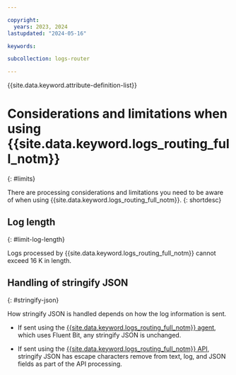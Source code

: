 ```yaml
---

copyright:
  years: 2023, 2024
lastupdated: "2024-05-16"

keywords:

subcollection: logs-router

---
```


{{site.data.keyword.attribute-definition-list}}

# Considerations and limitations when using {{site.data.keyword.logs_routing_full_notm}}
{: #limits}

There are processing considerations and limitations you need to be aware of when using {{site.data.keyword.logs_routing_full_notm}}.
{: shortdesc}

## Log length
{: #limit-log-length}

Logs processed by {{site.data.keyword.logs_routing_full_notm}} cannot exceed 16 K in length.

## Handling of stringify JSON
{: #stringify-json}

How stringify JSON is handled depends on how the log information is sent.

* If sent using the [{{site.data.keyword.logs_routing_full_notm}} agent](/docs/logs-router?topic=logs-router-agent-about), which uses Fluent Bit, any stringify JSON is unchanged.

* If sent using the [{{site.data.keyword.logs_routing_full_notm}} API](/apidocs/logs-router-service-api), stringify JSON has escape characters remove from text, log, and JSON fields as part of the API processing.

